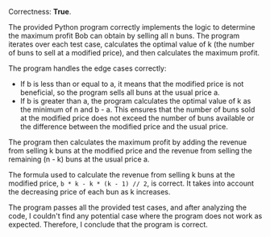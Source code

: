 Correctness: **True**.

The provided Python program correctly implements the logic to determine the maximum profit Bob can obtain by selling all n buns. The program iterates over each test case, calculates the optimal value of k (the number of buns to sell at a modified price), and then calculates the maximum profit.

The program handles the edge cases correctly:

* If b is less than or equal to a, it means that the modified price is not beneficial, so the program sells all buns at the usual price a.
* If b is greater than a, the program calculates the optimal value of k as the minimum of n and b - a. This ensures that the number of buns sold at the modified price does not exceed the number of buns available or the difference between the modified price and the usual price.

The program then calculates the maximum profit by adding the revenue from selling k buns at the modified price and the revenue from selling the remaining (n - k) buns at the usual price a.

The formula used to calculate the revenue from selling k buns at the modified price, `b * k - k * (k - 1) // 2`, is correct. It takes into account the decreasing price of each bun as k increases.

The program passes all the provided test cases, and after analyzing the code, I couldn't find any potential case where the program does not work as expected. Therefore, I conclude that the program is correct.